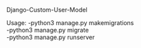 Django-Custom-User-Model

Usage:
-python3 manage.py makemigrations                                                  
-python3 manage.py migrate                                                    
-python3 manage.py runserver                                                    
